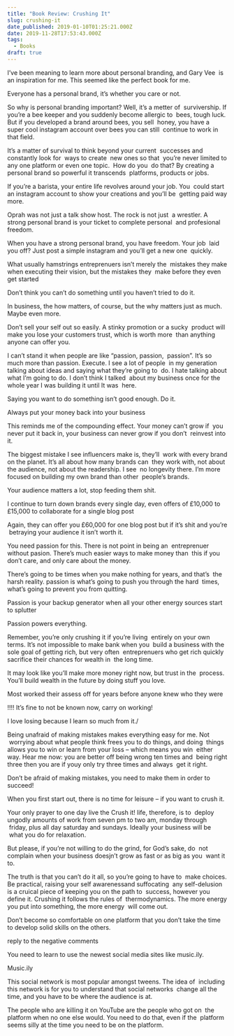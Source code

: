 ```yaml
---
title: "Book Review: Crushing It"
slug: crushing-it
date_published: 2019-01-10T01:25:21.000Z
date: 2019-11-28T17:53:43.000Z
tags: 
  - Books
draft: true
---
```


I’ve been meaning to learn more about personal branding, and Gary Vee  is an inspiration for me. This seemed like the perfect book for me.

Everyone has a personal brand, it’s whether you care or not.

So why is personal branding important? Well, it’s a metter of  survivership. If you’re a bee keeper and you suddenly become allergic to  bees, tough luck. But if you developed a brand around bees, you sell  honey, you have a super cool instagram account over bees you can still  continue to work in that field.

It’s a matter of survival to think beyond your current  successes and constantly look for  ways to create  new ones so that  you’re never limited to any one platform or even one topic.  How do you  do that? By creating a personal brand so powerful it transcends  platforms, products or jobs.

If you’re a barista, your entire life revolves around your job. You  could start an instagram account to show your creations and you’ll be  getting paid way more.

Oprah was not just a talk show host. The rock is not just  a wrestler. A strong personal brand is your ticket to complete personal  and profesional freedom.

When you have a strong personal brand, you have freedom. Your job  laid you off? Just post a simple instagram and you’ll get a new one  quickly.

What usually hamstrings entreprenuers isn’t merely the  mistakes they make when executing their vision, but the mistakes they  make before they even get started

Don’t think you can’t do something until you haven’t tried to do it.

In business, the how matters, of course, but the why matters just as much. Maybe even more.

Don’t sell your self out so easily. A stinky promotion or a sucky  product will make you lose your customers trust, which is worth more  than anything anyone can offer you.

I can’t stand it when people are like “passion, passion,  passion”. It’s so much more than passion. Execute. I see a lot of people  in my generation talking about ideas and saying what they’re going to  do. I hate talking about what I’m going to do. I don’t think I talked  about my business once for the whole year I was building it until It was  here.

Saying you want to do something isn’t good enough. Do it.

Always put your money back into your business

This reminds me of the compounding effect. Your money can’t grow if  you never put it back in, your business can never grow if you don’t  reinvest into it.

The biggest mistake I see influencers make is, they’ll  work with every brand on the planet. It’s all about how many brands can  they work with, not about the audience, not about the readership. I see  no longevity there. I’m more focused on building my own brand than other  people’s brands.

Your audience matters a lot, stop feeding them shit.

I continue to turn down brands every single day, even offers of £10,000 to £15,000 to collaborate for a single blog post

Again, they can offer you £60,000 for one blog post but if it’s shit and you’re  betraying your audience it isn’t worth it.

You need passion for this. There is not point in being an  entreprenuer without pasion. There’s much easier ways to make money than  this if you don’t care, and only care about the money.

There’s going to be times when you make nothing for years, and that’s  the harsh reality. passion is what’s going to push you through the hard  times, what’s going to prevent you from quitting.

Passion is your backup generator when all your other energy sources start to splutter

Passion powers everything.

Remember, you’re only crushing it if you’re living  entirely on your own terms. It’s not impossible to make bank when you  build a business with the sole goal of getting rich, but very often  entreprenuers who get rich quickly sacrifice their chances for wealth in  the long time.

It may look like you’ll make more money right now, but trust in the  process. You’ll build wealth in the future by doing stuff you love.

Most worked their assess off for years before anyone knew who they were

!!!! It’s fine to not be known now, carry on working!

I love losing because I learn so much from it./

Being unafraid of making mistakes makes everything easy for me. Not  worrying about what people think frees you to do things, and doing  things allows you to win or learn from your loss – which means you win  either way. Hear me now: you are better off being wrong ten times and  being right three then you are if youy only try three times and always  get it right.

Don’t be afraid of making mistakes, you need to make them in order to succeed!

When you first start out, there is no time for leisure – if you want to crush it.

Your only prayer to one day live the Crush it! life, therefore, is to  deploy ungodly amounts of work from seven pm to two am, monday through  friday, plus all day saturday and sundays. Ideally your business will be  what you do for relaxation.

But please, if you’re not willing to do the grind, for God’s sake, do  not complain when your business doesjn’t grow as fast or as big as you  want it to.

The truth is that you can’t do it all, so you’re going to have to  make choices. Be practical, raising your self awarenessand suffocating  any self-delusion is a cruical piece of keeping you on the path to  success, however you define it. Crushing it follows the rules of  thermodynamics. The more energy you put into something, the more energy  will come out.

Don’t become so comfortable on one platform that you don’t take the time to develop solid skills on the others.

reply to the negative comments

You need to learn to use the newest social media sites like music.ily.

Music.ily

This social network is most popular amongst tweens. The idea of  including this network is for you to understand that social networks  change all the time, and you have to be where the audience is at.

The people who are killing it on YouTube are the people who got on  the platform when no one else would. You need to do that, even if the  platform seems silly at the time you need to be on the platform.
